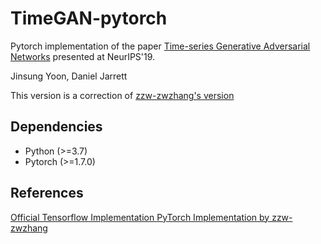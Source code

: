 # TimeGAN-pytorch

Pytorch implementation of the paper [Time-series Generative Adversarial Networks](https://papers.nips.cc/paper/2019/file/c9efe5f26cd17ba6216bbe2a7d26d490-Paper.pdf) presented at NeurIPS'19.

Jinsung Yoon, Daniel Jarrett

This version is a correction of [zzw-zwzhang's version](https://github.com/zzw-zwzhang/TimeGAN-pytorch)


## Dependencies
- Python (>=3.7)
- Pytorch (>=1.7.0)


## References

[Official Tensorflow Implementation ](https://github.com/jsyoon0823/TimeGAN)
[PyTorch Implementation by zzw-zwzhang ](https://github.com/zzw-zwzhang/TimeGAN-pytorch)
